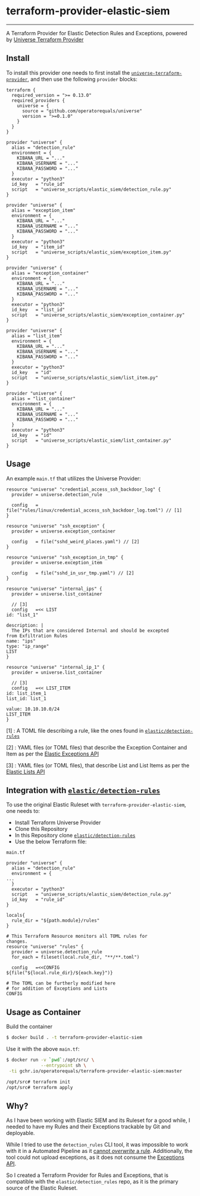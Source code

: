 # terraform-provider-elastic-siem
----

A Terraform Provider for Elastic Detection Rules and Exceptions, powered by [Universe Terraform Provider](https://github.com/operatorequals/terraform-provider-universe)

## Install

To install this provider one needs to first install the [`universe-terraform-provider`](https://github.com/operatorequals/terraform-provider-universe#installing-the-provider), and then use the following `provider` blocks:

```hcl
terraform {
  required_version = ">= 0.13.0"
  required_providers {
    universe = {
      source = "github.com/operatorequals/universe"
      version = ">=0.1.0"
    }
  }
}

provider "universe" {
  alias = "detection_rule"
  environment = {
    KIBANA_URL = "..."
    KIBANA_USERNAME = "..."
    KIBANA_PASSWORD = "..."
  }
  executor = "python3"
  id_key   = "rule_id"
  script   = "universe_scripts/elastic_siem/detection_rule.py"
}

provider "universe" {
  alias = "exception_item"
  environment = {
    KIBANA_URL = "..."
    KIBANA_USERNAME = "..."
    KIBANA_PASSWORD = "..."
  }
  executor = "python3"
  id_key   = "item_id"
  script   = "universe_scripts/elastic_siem/exception_item.py"
}

provider "universe" {
  alias = "exception_container"
  environment = {
    KIBANA_URL = "..."
    KIBANA_USERNAME = "..."
    KIBANA_PASSWORD = "..."
  }
  executor = "python3"
  id_key   = "list_id"
  script   = "universe_scripts/elastic_siem/exception_container.py"
}

provider "universe" {
  alias = "list_item"
  environment = {
    KIBANA_URL = "..."
    KIBANA_USERNAME = "..."
    KIBANA_PASSWORD = "..."
  }
  executor = "python3"
  id_key   = "id"
  script   = "universe_scripts/elastic_siem/list_item.py"
}

provider "universe" {
  alias = "list_container"
  environment = {
    KIBANA_URL = "..."
    KIBANA_USERNAME = "..."
    KIBANA_PASSWORD = "..."
  }
  executor = "python3"
  id_key   = "id"
  script   = "universe_scripts/elastic_siem/list_container.py"
}
```

## Usage

An example `main.tf` that utilizes the Universe Provider:

```hcl
resource "universe" "credential_access_ssh_backdoor_log" {
  provider = universe.detection_rule

  config   = file("rules/linux/credential_access_ssh_backdoor_log.toml") // [1]
}

resource "universe" "ssh_exception" {
  provider = universe.exception_container

  config   = file("sshd_weird_places.yaml") // [2]
}

resource "universe" "ssh_exception_in_tmp" {
  provider = universe.exception_item

  config   = file("sshd_in_usr_tmp.yaml") // [2]
}

resource "universe" "internal_ips" {
  provider = universe.list_container

  // [3]
  config   =<< LIST
id: "list_1"

description: |
  The IPs that are considered Internal and should be excepted
from Exfiltration Rules
name: "ips"
type: "ip_range"
LIST
}

resource "universe" "internal_ip_1" {
  provider = universe.list_container

  // [3]
  config   =<< LIST_ITEM
id: list_item_1
list_id: list_1

value: 10.10.10.0/24
LIST_ITEM
}
```

[1] : A TOML file describing a rule, like the ones found in [`elastic/detection-rules`](https://github.com/elastic/detection-rules/blob/main/rules/linux/credential_access_ssh_backdoor_log.toml)

[2] : YAML files (or TOML files) that describe the Exception Container and Item as per the [Elastic Exceptions API](https://www.elastic.co/guide/en/security/current/exceptions-api-overview.html)

[3] : YAML files (or TOML files), that describe List and List Items as per the [Elastic Lists API](https://www.elastic.co/guide/en/security/7.16/lists-api-overview.html)

## Integration with  [`elastic/detection-rules`](https://github.com/elastic/detection-rules)

To use the original Elastic Ruleset with `terraform-provider-elastic-siem`, one needs to:

* Install Terraform Universe Provider
* Clone this Repository
* In this Repository clone [`elastic/detection-rules`](https://github.com/elastic/detection-rules)
* Use the below Terraform file:

`main.tf`

```hcl
provider "universe" {
  alias = "detection_rule"
  environment = {
...
  }
  executor = "python3"
  script   = "universe_scripts/elastic_siem/detection_rule.py"
  id_key   = "rule_id"
}

locals{
  rule_dir = "${path.module}/rules"
}

# This Terraform Resource monitors all TOML rules for
changes.
resource "universe" "rules" {
  provider = universe.detection_rule
  for_each = fileset(local.rule_dir, "**/**.toml")

  config   =<<CONFIG
${file("${local.rule_dir}/${each.key}")}

# The TOML can be furtherly modified here
# for addition of Exceptions and Lists
CONFIG

```

## Usage as Container

Build the container
```bash
$ docker build . -t terraform-provider-elastic-siem
```

Use it with the above `main.tf`:

```bash
$ docker run -v `pwd`:/opt/src/ \
             --entrypoint sh \
 -ti gchr.io/operatorequals/terraform-provider-elastic-siem:master

/opt/src# terraform init
/opt/src# terraform apply
```


## Why?

As I have been working with Elastic SIEM and its Ruleset for a good while, I needed to have my Rules and their Exceptions trackable by Git
and deployable.

While I tried to use the `detection_rules` CLI tool, it was impossible to work with it in a Automated Pipeline as it [cannot *overwrite* a rule](https://github.com/elastic/detection-rules/issues/612).
Additionally, the tool could not upload exceptions, as it does not consume the
[Exceptions API](https://www.elastic.co/guide/en/security/current/exceptions-api-overview.html).

So I created a Terraform Provider for Rules and Exceptions, that is compatible with the `elastic/detection_rules` repo, as it is the primary source of the Elastic Ruleset.

